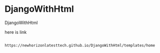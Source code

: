 # DjangoWithHtml
DjangoWithHtml


here is link 

            https://newhorizonlatesttech.github.io/DjangoWithHtml/templates/home
